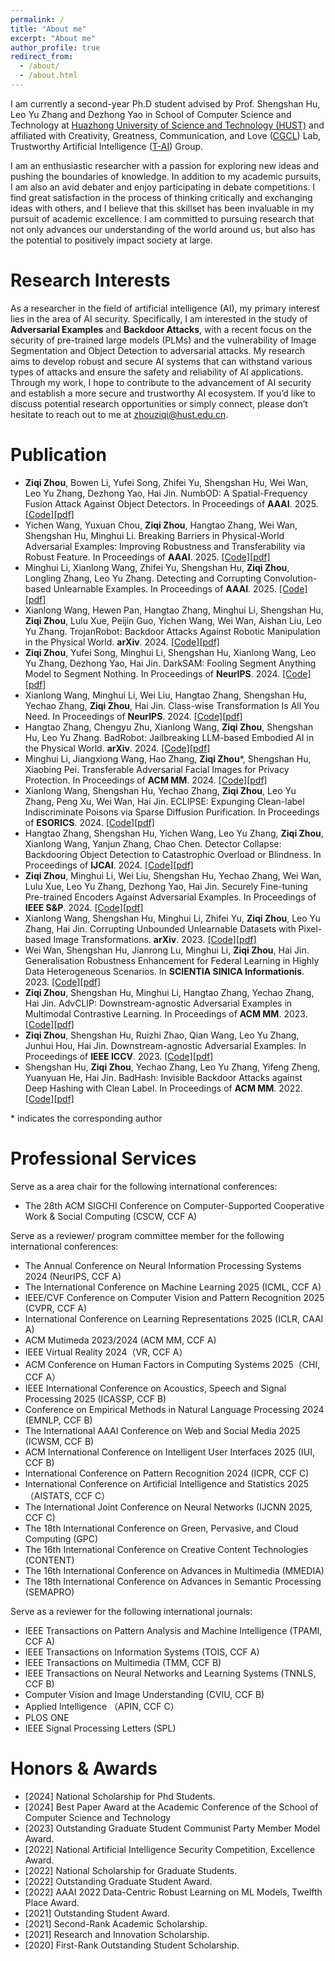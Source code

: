 ```yaml
---
permalink: /
title: "About me"
excerpt: "About me"
author_profile: true
redirect_from: 
  - /about/
  - /about.html
---
```

I am currently a second-year Ph.D student advised by Prof. Shengshan Hu, Leo Yu Zhang and Dezhong Yao in School of Computer Science and Technology at [Huazhong University of Science and Technology (HUST)](https://www.hust.edu.cn) and  affiliated with Creativity, Greatness, Communication, and Love ([CGCL](http://grid.hust.edu.cn)) Lab, Trustworthy Artificial Intelligence ([T-AI](http://trustai.group)) Group.

I am an enthusiastic researcher with a passion for exploring new ideas and pushing the boundaries of knowledge. In addition to my academic pursuits, I am also an avid debater and enjoy participating in debate competitions. I find great satisfaction in the process of thinking critically and exchanging ideas with others, and I believe that this skillset has been invaluable in my pursuit of academic excellence. I am committed to pursuing research that not only advances our understanding of the world around us, but also has the potential to positively impact society at large.

Research Interests
======
As a researcher in the field of artificial intelligence (AI), my primary interest lies in the area of AI security. Specifically, I am interested in the study of **Adversarial Examples** and **Backdoor Attacks**, with a recent focus on the security of pre-trained large models (PLMs) and the vulnerability of Image Segmentation and Object Detection to adversarial attacks. My research aims to develop robust and secure AI systems that can withstand various types of attacks and ensure the safety and reliability of AI applications. Through my work, I hope to contribute to the advancement of AI security and establish a more secure and trustworthy AI ecosystem. If you’d like to discuss potential research opportunities or simply connect, please don’t hesitate to reach out to me at zhouziqi@hust.edu.cn.

Publication 
======
- **Ziqi Zhou**, Bowen Li, Yufei Song, Zhifei Yu, Shengshan Hu, Wei Wan, Leo Yu Zhang, Dezhong Yao, Hai Jin.
 NumbOD: A Spatial-Frequency Fusion Attack Against Object Detectors.
In Proceedings of **AAAI**. 2025. [[Code]](xxxxx)[[pdf]](xxxxx)
- Yichen Wang, Yuxuan Chou, **Ziqi Zhou**, Hangtao Zhang, Wei Wan, Shengshan Hu, Minghui Li.
Breaking Barriers in Physical-World Adversarial Examples: Improving Robustness and Transferability via Robust Feature.
In Proceedings of **AAAI**. 2025. [[Code]](xxxxx)[[pdf]](xxxxx)
- Minghui Li, Xianlong Wang, Zhifei Yu, Shengshan Hu, **Ziqi Zhou**, Longling Zhang, Leo Yu Zhang.
Detecting and Corrupting Convolution-based Unlearnable Examples.
In Proceedings of **AAAI**. 2025. [[Code]](xxxxx)[[pdf]](xxxxx)
- Xianlong Wang, Hewen Pan, Hangtao Zhang, Minghui Li, Shengshan Hu, **Ziqi Zhou**, Lulu Xue, Peijin Guo, Yichen Wang, Wei Wan, Aishan Liu, Leo Yu Zhang.
TrojanRobot: Backdoor Attacks Against Robotic Manipulation in the Physical World.
**arXiv**. 2024.  [[Code]](https://arxiv.org/abs/2411.11683)[[pdf]](https://arxiv.org/abs/2411.11683)
- **Ziqi Zhou**, Yufei Song, Minghui Li, Shengshan Hu, Xianlong Wang, Leo Yu Zhang, Dezhong Yao, Hai Jin.
DarkSAM: Fooling Segment Anything Model to Segment Nothing.
In Proceedings of **NeurIPS**. 2024. [[Code]](https://arxiv.org/abs/2404.11357)[[pdf]](https://arxiv.org/abs/2404.11357)
- Xianlong Wang, Minghui Li, Wei Liu, Hangtao Zhang, Shengshan Hu, Yechao Zhang, **Ziqi Zhou**, Hai Jin.
Class-wise Transformation Is All You Need.
In Proceedings of **NeurIPS**. 2024. [[Code]](https://arxiv.org/abs/2404.11357)[[pdf]](https://arxiv.org/abs/2404.11357)
- Hangtao Zhang, Chengyu Zhu, Xianlong Wang, **Ziqi Zhou**, Shengshan Hu, Leo Yu Zhang.
BadRobot: Jailbreaking LLM-based Embodied AI in the Physical World.
**arXiv**. 2024.  [[Code]](https://arxiv.org/abs/2407.20242)[[pdf]](https://arxiv.org/abs/2407.20242)
- Minghui Li, Jiangxiong Wang, Hao Zhang, **Ziqi Zhou***, Shengshan Hu, Xiaobing Pei.
Transferable Adversarial Facial Images for Privacy Protection.
In Proceedings of **ACM MM**. 2024. [[Code]](xxxxxx)[[pdf]](xxxxx)
- Xianlong Wang, Shengshan Hu, Yechao Zhang, **Ziqi Zhou**, Leo Yu Zhang, Peng Xu, Wei Wan, Hai Jin.
ECLIPSE: Expunging Clean-label Indiscriminate Poisons via Sparse Diffusion Purification.
In Proceedings of **ESORICS**. 2024.  [[Code]](xxxxx)[[pdf]](xxxxxx)
- Hangtao Zhang, Shengshan Hu, Yichen Wang, Leo Yu Zhang, **Ziqi Zhou**, Xianlong Wang, Yanjun Zhang, Chao Chen.
Detector Collapse: Backdooring Object Detection to Catastrophic Overload or Blindness.
In Proceedings of **IJCAI**. 2024. [[Code]](https://arxiv.org/abs/2404.11357)[[pdf]](https://arxiv.org/abs/2404.11357)
- **Ziqi Zhou**, Minghui Li, Wei Liu, Shengshan Hu,  Yechao Zhang, Wei Wan, Lulu Xue, Leo Yu Zhang, Dezhong Yao, Hai Jin.
Securely Fine-tuning Pre-trained Encoders Against Adversarial Examples.
In Proceedings of **IEEE S&P**. 2024.  [[Code]](https://arxiv.org/abs/2403.10801)[[pdf]](https://arxiv.org/abs/2403.10801)
- Xianlong Wang, Shengshan Hu, Minghui Li, Zhifei Yu, **Ziqi Zhou**, Leo Yu Zhang, Hai Jin.
Corrupting Unbounded Unlearnable Datasets with Pixel-based Image Transformations.
**arXiv**. 2023.  [[Code]](xxxxx)[[pdf]](https://arxiv.org/abs/2311.18403)
- Wei Wan, Shengshan Hu, Jianrong Lu, Minghui Li, **Ziqi Zhou**, Hai Jin.
Generalisation Robustness Enhancement for Federal Learning in Highly Data Heterogeneous Scenarios.
In **SCIENTIA SINICA Informationis**. 2023.  [[Code]](xxxxx)[[pdf]](xxxx)
- **Ziqi Zhou**, Shengshan Hu, Minghui Li, Hangtao Zhang, Yechao Zhang, Hai Jin.
AdvCLIP: Downstream-agnostic Adversarial Examples in Multimodal Contrastive Learning.
In Proceedings of **ACM MM**. 2023. [[Code]](https://github.com/CGCL-codes/AdvCLIP)[[pdf]](https://dl.acm.org/doi/10.1145/3581783.3612454)
- **Ziqi Zhou**, Shengshan Hu, Ruizhi Zhao, Qian Wang, Leo Yu Zhang, Junhui Hou, Hai Jin.
Downstream-agnostic Adversarial Examples.
In Proceedings of **IEEE ICCV**. 2023. [[Code]](https://github.com/CGCL-codes/AdvEncoder)[[pdf]](https://openaccess.thecvf.com/content/ICCV2023/papers/Zhou_Downstream-agnostic_Adversarial_Examples_ICCV_2023_paper.pdf)
- Shengshan Hu, **Ziqi Zhou**, Yechao Zhang, Leo Yu Zhang, Yifeng Zheng, Yuanyuan He, Hai Jin.
BadHash: Invisible Backdoor Attacks against Deep Hashing with Clean Label.
In Proceedings of **ACM MM**. 2022. [[Code]](https://github.com/CGCL-codes/BadHash)[[pdf]](https://dl.acm.org/doi/abs/10.1145/3503161.3548272)

\* indicates the corresponding author

Professional Services
======
Serve as a area chair for the following international conferences:
- The 28th ACM SIGCHI Conference on Computer-Supported Cooperative Work & Social Computing (CSCW, CCF A)
  
Serve as a reviewer/ program committee member for the following international conferences:
- The Annual Conference on Neural Information Processing Systems 2024 (NeurIPS, CCF A)
- The International Conference on Machine Learning 2025 (ICML, CCF A)
- IEEE/CVF Conference on Computer Vision and Pattern Recognition 2025 (CVPR, CCF A)
- International Conference on Learning Representations 2025 (ICLR, CAAI A)
- ACM Mutimeda 2023/2024 (ACM MM, CCF A)
- IEEE Virtual Reality 2024（VR, CCF A）
- ACM Conference on Human Factors in Computing Systems 2025（CHI, CCF A）
- IEEE International Conference on Acoustics, Speech and Signal Processing 2025 (ICASSP, CCF B)
- Conference on Empirical Methods in Natural Language Processing 2024 (EMNLP, CCF B)
- The International AAAI Conference on Web and Social Media 2025 (ICWSM, CCF B)
- ACM International Conference on Intelligent User Interfaces 2025 (IUI, CCF B)
- International Conference on Pattern Recognition 2024 (ICPR, CCF C)
- International Conference on Artificial Intelligence and Statistics 2025（AISTATS, CCF C）
- The International Joint Conference on Neural Networks (IJCNN 2025, CCF C)
- The 18th International Conference on Green, Pervasive, and Cloud Computing (GPC)
- The 16th International Conference on Creative Content Technologies (CONTENT)
- The 16th International Conference on Advances in Multimedia (MMEDIA)
- The 18th International Conference on Advances in Semantic Processing (SEMAPRO)
  
Serve as a reviewer for the following international journals:
- IEEE Transactions on Pattern Analysis and Machine Intelligence (TPAMI, CCF A)
- IEEE Transactions on Information Systems (TOIS, CCF A)
- IEEE Transactions on Multimedia (TMM, CCF B)
- IEEE Transactions on Neural Networks and Learning Systems (TNNLS, CCF B)
- Computer Vision and Image Understanding (CVIU, CCF B)
- Applied Intelligence （APIN, CCF C）
- PLOS ONE 
- IEEE Signal Processing Letters (SPL)

Honors & Awards
======
- [2024] National Scholarship for Phd Students.
- [2024] Best Paper Award at the Academic Conference of the School of Computer Science and Technology
- [2023] Outstanding Graduate Student Communist Party Member Model Award.
- [2022] National Artificial Intelligence Security Competition, Excellence Award.
- [2022] National Scholarship for Graduate Students.
- [2022] Outstanding Graduate Student Award.
- [2022] AAAI 2022 Data-Centric Robust Learning on ML Models, Twelfth Place Award.
- [2021] Outstanding Student Award.
- [2021] Second-Rank Academic Scholarship.
- [2021] Research and Innovation Scholarship.
- [2020] First-Rank Outstanding Student Scholarship.

